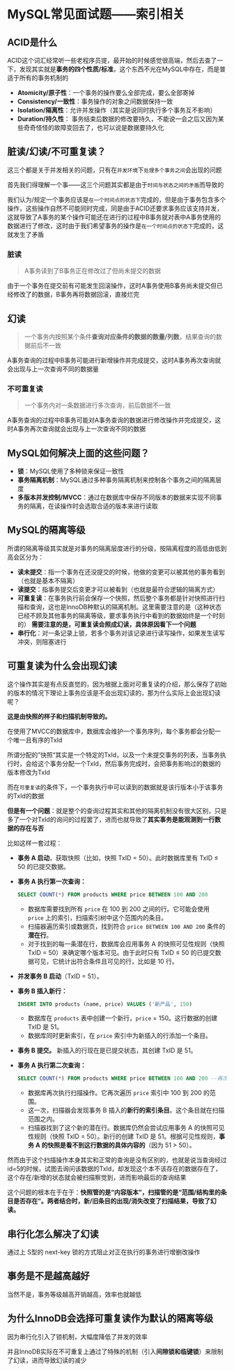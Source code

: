 # MySQL常见面试题——索引相关

## ACID是什么

ACID这个词汇经常听一些老程序员提，最开始的时候感觉很高端，然后去查了一下，发现其实就是**事务的四个性质/标准**，这个东西不光在MySQL中存在，而是普适于所有的事务机制的

- **Atomicity/原子性**：一个事务的操作要么全部完成，要么全部寄掉
- **Consistency/一致性**：事务操作的对象之间数据保持一致
- **Isolation/隔离性**：允许并发操作（其实是说同时执行多个事务互不影响）
- **Duration/持久性**： 事务结束后数据的修改要持久，不能说一会之后又因为某些奇奇怪怪的故障变回去了，也可以说是数据要持久化

## 脏读/幻读/不可重复读？

这三个都是关于并发相关的问题，只有在`并发环境`下`处理多个事务之间`会出现的问题

首先我们得理解一个事——这三个问题其实都是由于`时间与状态之间的矛盾`而导致的

我们认为/规定一个事务应该是`在一个时间点的状态下`完成的，但是由于事务包含多个操作，这些操作自然不可能同时完成，同是由于ACID还要求事务应该支持并发，这就导致了A事务的某个操作可能还在进行的过程中B事务就对表中A事务使用的数据进行了修改，这时由于我们希望事务的操作是`在一个时间点的状态下`完成的，这就发生了矛盾
### 脏读

> A事务读到了B事务正在修改过了但尚未提交的数据

由于一个事务在提交前有可能发生回滚操作，这时A事务使用B事务尚未提交但已经修改了的数据，B事务再将数据回滚，直接烂完

## 幻读

> 一个事务内按照某个条件**查询对应条件的数据的数量/列数**，结果查询的数据前后不一致

A事务查询的过程中B事务可能进行新增操作并完成提交，这时A事务再次查询就会出现与上一次查询不同的数据量
### 不可重复读

> 一个事务内对一条数据进行多次查询，前后数据不一致

A事务查询的过程中B事务可能对A事务查询的数据进行修改操作并完成提交，这时A事务再次查询就会出现与上一次查询不同的数据

## MySQL如何解决上面的这些问题？

- **锁**：MySQL使用了多种锁来保证一致性
- **事务隔离机制**：MySQL通过多种事务隔离机制来控制各个事务之间的隔离层度
- **多版本并发控制/MVCC**：通过在数据库中保存不同版本的数据来实现不同事务的隔离，在读操作时会选取合适的版本来进行读取

## MySQL的隔离等级

所谓的隔离等级其实就是对事务的隔离层度进行的分级，按隔离程度的高低由低到高会区分为：

- **读未提交**：指一个事务在还没提交的时候，他做的变更可以被其他的事务看到（也就是基本不隔离）
- **读提交**：指事务提交后变更才可以被看到（也就是最符合逻辑的隔离方式）
- **可重复读**：在事务执行前会保存一个快照，然后整个事务都是针对快照进行扫描和查询，这也是InnoDB种默认的隔离机制。这里需要注意的是（这种状态已经不顾及其他事务的隔离等级，要求事务执行中看到的数据始终是一个时刻的）
  **需要注意的是，可重复读会照成幻读，具体原因看下一个问题**
- **串行化**：对一条记录上锁，若多个事务对该记录进行读写操作，如果发生读写冲突，则阻塞进行

## 可重复读为什么会出现幻读

这个操作其实是有点反直觉的，因为根据上面对可重复读的介绍，那么保存了初始的版本的情况下理论上事务应该是不会出现幻读的，那为什么实际上会出现幻读呢？

**这是由快照的样子和扫描机制导致的。**

在使用了MVCC的数据库中，数据库会维护一个事务序列，每个事务都会分配一个唯一且有序的TxId

所谓分配的”快照“其实是一个特定的TxId，以及一个未提交事务的列表，当事务执行时，会给这个事务分配一个TxId，然后事务完成时，会把事务影响过的数据的版本修改为TxId

而在`可重复读`的条件下，一个事务执行中可以读到的数据就是该行版本小于该事务的TxId的数据

**但是有一个问题**：就是整个的查询过程其实和其他的隔离机制没有很大区别，只是多了一个对TxId的询问的过程罢了，进而也就导致了**其实事务是能观测到一行数据的存在与否**

比如这样一套过程：

- **事务 A 启动**，获取快照（比如，快照 TxID = 50）。此时数据库里有 TxID ≤ 50 的已提交数据。
    
- **事务 A 执行第一次查询：**
    
    ```SQL
    SELECT COUNT(*) FROM products WHERE price BETWEEN 100 AND 200
    ```
    
    - 数据库需要找到所有 `price` 在 100 到 200 之间的行。它可能会使用 `price` 上的索引，扫描索引树中这个范围内的条目。
    - 扫描器遍历索引或数据页，找到符合 `price BETWEEN 100 AND 200` 条件的**潜在行**。
    - 对于找到的每一条潜在行，数据库会应用事务 A 的快照可见性规则（快照 TxID = 50）来确定哪个版本可见。由于此时只有 TxID ≤ 50 的已提交数据可见，它统计出符合条件且可见的行，比如是 10 行。
- **并发事务 B 启动**（TxID = 51）。
    
- **事务 B 插入新行：**
    
    ```SQL
    INSERT INTO products (name, price) VALUES ('新产品', 150)
    ```
    
    - 数据库在 `products` 表中创建一个新行，`price` = 150。这行数据的创建 TxID 是 51。
    - 数据库同时更新索引，在 `price` 索引中为新插入的行添加一个条目。
- **事务 B 提交。** 新插入的行现在是已提交状态，其创建 TxID 是 51。
    
- **事务 A 执行第二次查询：**
    
    ```SQL
    SELECT COUNT(*) FROM products WHERE price BETWEEN 100 AND 200 --再次查询
    ```
    
    - 数据库再次执行扫描操作。它再次遍历 `price` 索引中 100 到 200 的范围。
    - 这一次，扫描器会发现事务 B 插入的**新行的索引条目**。这个条目就在扫描范围之内。
    - 扫描器找到了这个新的潜在行。数据库仍然会尝试应用事务 A 的快照可见性规则（快照 TxID = 50）。新行的创建 TxID 是 51。根据可见性规则，**事务 A 的快照是看不到这行数据的具体内容的**（因为 51 > 50）。

然而由于这个扫描操作本身其实和正常的查询是没有区别的，也就是说当查询经过id=5的时候，试图去询问该数据的TxId，却发现这个本不该存在的数据存在了，这个存在/新增的状态就会被扫描察觉到，进而影响最后的查询结果

这个问题的根本在于在于：**快照管的是“内容版本”，扫描管的是“范围/结构里的条目是否存在”。两者结合时，新/旧条目的出现/消失改变了扫描结果，导致了幻读。**

## 串行化怎么解决了幻读

通过上 S型的 next-key 锁的方式阻止对正在执行的事务进行增删改操作

## 事务是不是越高越好

当然不是，事务等级越高开销越高，效率也就越低

## 为什么InnoDB会选择可重复读作为默认的隔离等级

因为串行化引入了锁机制，大幅度降低了并发的效率

并且InnoDB实际在不可重复上通过了特殊的机制（引入**间隙锁和临键锁**）来限制了幻读，进而导致幻读的减少



